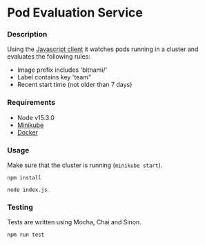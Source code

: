 # Pod Evaluation Service

### Description

Using the [Javascript client](https://github.com/kubernetes-client/javascript) it watches pods running in a cluster and evaluates the following rules:

- Image prefix includes 'bitnami/'
- Label contains key 'team"
- Recent start time (not older than 7 days)

### Requirements

- Node v15.3.0
- [Minikube](https://minikube.sigs.k8s.io/docs/start/)
- [Docker](https://docs.docker.com/get-docker/)

### Usage

Make sure that the cluster is running (`minikube start`).

```
npm install
```

```
node index.js
```

### Testing

Tests are written using Mocha, Chai and Sinon.

```
npm run test
```
